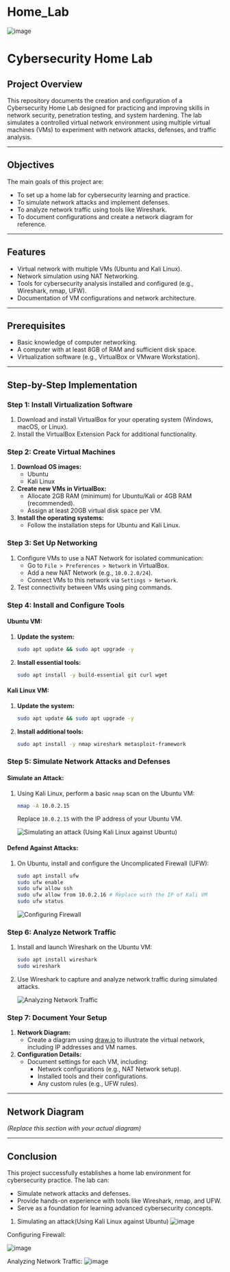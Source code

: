 # Home_Lab

![image](https://github.com/user-attachments/assets/387b5b62-8e66-4ef0-b4fc-7ec90d9b0b2a)



# Cybersecurity Home Lab

## Project Overview
This repository documents the creation and configuration of a Cybersecurity Home Lab designed for practicing and improving skills in network security, penetration testing, and system hardening. The lab simulates a controlled virtual network environment using multiple virtual machines (VMs) to experiment with network attacks, defenses, and traffic analysis.

---

## Objectives

The main goals of this project are:
- To set up a home lab for cybersecurity learning and practice.
- To simulate network attacks and implement defenses.
- To analyze network traffic using tools like Wireshark.
- To document configurations and create a network diagram for reference.

---

## Features

- Virtual network with multiple VMs (Ubuntu and Kali Linux).
- Network simulation using NAT Networking.
- Tools for cybersecurity analysis installed and configured (e.g., Wireshark, nmap, UFW).
- Documentation of VM configurations and network architecture.

---

## Prerequisites

- Basic knowledge of computer networking.
- A computer with at least 8GB of RAM and sufficient disk space.
- Virtualization software (e.g., VirtualBox or VMware Workstation).

---

## Step-by-Step Implementation

### Step 1: Install Virtualization Software
1. Download and install VirtualBox for your operating system (Windows, macOS, or Linux).
2. Install the VirtualBox Extension Pack for additional functionality.

### Step 2: Create Virtual Machines
1. **Download OS images:**
   - Ubuntu
   - Kali Linux
2. **Create new VMs in VirtualBox:**
   - Allocate 2GB RAM (minimum) for Ubuntu/Kali or 4GB RAM (recommended).
   - Assign at least 20GB virtual disk space per VM.
3. **Install the operating systems:**
   - Follow the installation steps for Ubuntu and Kali Linux.

### Step 3: Set Up Networking
1. Configure VMs to use a NAT Network for isolated communication:
   - Go to `File > Preferences > Network` in VirtualBox.
   - Add a new NAT Network (e.g., `10.0.2.0/24`).
   - Connect VMs to this network via `Settings > Network`.
2. Test connectivity between VMs using ping commands.

### Step 4: Install and Configure Tools
#### Ubuntu VM:
1. **Update the system:**
   ```bash
   sudo apt update && sudo apt upgrade -y
   ```
2. **Install essential tools:**
   ```bash
   sudo apt install -y build-essential git curl wget
   ```
#### Kali Linux VM:
1. **Update the system:**
   ```bash
   sudo apt update && sudo apt upgrade -y
   ```
2. **Install additional tools:**
   ```bash
   sudo apt install -y nmap wireshark metasploit-framework
   ```

### Step 5: Simulate Network Attacks and Defenses
#### Simulate an Attack:
1. Using Kali Linux, perform a basic `nmap` scan on the Ubuntu VM:
   ```bash
   nmap -A 10.0.2.15
   ```
   Replace `10.0.2.15` with the IP address of your Ubuntu VM.
   
   ![Simulating an attack (Using Kali Linux against Ubuntu)](https://github.com/user-attachments/assets/3ed88968-338d-4b80-bbbe-4b140fb022db)

#### Defend Against Attacks:
1. On Ubuntu, install and configure the Uncomplicated Firewall (UFW):
   ```bash
   sudo apt install ufw
   sudo ufw enable
   sudo ufw allow ssh
   sudo ufw allow from 10.0.2.16 # Replace with the IP of Kali VM
   sudo ufw status
   ```
   
   ![Configuring Firewall](https://github.com/user-attachments/assets/98a6643b-7ce8-48d5-8279-236987b053ef)

### Step 6: Analyze Network Traffic
1. Install and launch Wireshark on the Ubuntu VM:
   ```bash
   sudo apt install wireshark
   sudo wireshark
   ```
2. Use Wireshark to capture and analyze network traffic during simulated attacks.
   
   ![Analyzing Network Traffic](https://github.com/user-attachments/assets/9ddf6718-d688-4b26-a3f9-f78761271397)

### Step 7: Document Your Setup
1. **Network Diagram:**
   - Create a diagram using [draw.io](https://app.diagrams.net/) to illustrate the virtual network, including IP addresses and VM names.
2. **Configuration Details:**
   - Document settings for each VM, including:
     - Network configurations (e.g., NAT Network setup).
     - Installed tools and their configurations.
     - Any custom rules (e.g., UFW rules).

---

## Network Diagram

*(Replace this section with your actual diagram)*

---

## Conclusion

This project successfully establishes a home lab environment for cybersecurity practice. The lab can:
- Simulate network attacks and defenses.
- Provide hands-on experience with tools like Wireshark, nmap, and UFW.
- Serve as a foundation for learning advanced cybersecurity concepts.




1. Simulating an attack(Using Kali Linux against Ubuntu)
![image](https://github.com/user-attachments/assets/3ed88968-338d-4b80-bbbe-4b140fb022db)

Configuring Firewall:

![image](https://github.com/user-attachments/assets/98a6643b-7ce8-48d5-8279-236987b053ef)


Analyzing Network Traffic:
![image](https://github.com/user-attachments/assets/9ddf6718-d688-4b26-a3f9-f78761271397)
